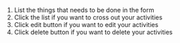 1. List the things that needs to be done in the form
2. Click the list if you want to cross out your activities
3. Click edit button if you want to edit your activities
4. Click delete button if you want to delete your activities
